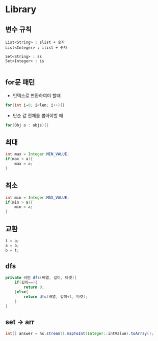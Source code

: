 #   Library

##  변수 규칙
```
List<String> : slist + 숫자
List<Integer> : ilist + 숫자

Set<String> : ss
Set<Integer> : is


```

##  for문 패턴
-   인덱스로 변환하여야 할때
```java
for(int i=0; i<len; i++){}
```
-   단순 값 전체를 뽑아야할 때
```java
for(Obj o : objs){}
```

##  최대
```java
int max = Integer.MIN_VALUE;
if(max < a){
    max = a;
}
```

##  최소
```java
int min = Integer.MAX_VALUE;
if(min > a){
    min = a;
}
```

##  교환
```java
t = a;
a = b;
b = t;
```

##  dfs
```java
private 리턴 dfs(배열, 깊이, 타겟){
    if(깊이==){
        return 0;
    }else{
        return dfs(배열, 깊이+1, 타겟);
    }
}
```

##  set -> arr
```java
int[] answer = hs.stream().mapToInt(Integer::intValue).toArray();
```